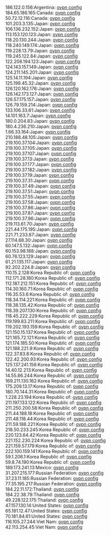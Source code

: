 186.122.0.156:Argentina: [ovpn config](vpn/186_122_0_156.ovpn)  
184.65.186.165:Canada: [ovpn config](vpn/184_65_186_165.ovpn)  
50.72.12.116:Canada: [ovpn config](vpn/50_72_12_116.ovpn)  
101.203.3.135:Japan: [ovpn config](vpn/101_203_3_135.ovpn)  
106.136.232.152:Japan: [ovpn config](vpn/106_136_232_152.ovpn)  
113.153.120.123:Japan: [ovpn config](vpn/113_153_120_123.ovpn)  
118.20.130.244:Japan: [ovpn config](vpn/118_20_130_244.ovpn)  
118.240.149.174:Japan: [ovpn config](vpn/118_240_149_174.ovpn)  
119.228.13.79:Japan: [ovpn config](vpn/119_228_13_79.ovpn)  
119.245.122.84:Japan: [ovpn config](vpn/119_245_122_84.ovpn)  
122.208.194.123:Japan: [ovpn config](vpn/122_208_194_123.ovpn)  
124.143.157.149:Japan: [ovpn config](vpn/124_143_157_149.ovpn)  
124.211.145.201:Japan: [ovpn config](vpn/124_211_145_201.ovpn)  
125.14.11.194:Japan: [ovpn config](vpn/125_14_11_194.ovpn)  
125.199.45.32:Japan: [ovpn config](vpn/125_199_45_32.ovpn)  
126.120.162.176:Japan: [ovpn config](vpn/126_120_162_176.ovpn)  
126.142.173.127:Japan: [ovpn config](vpn/126_142_173_127.ovpn)  
126.57.175.157:Japan: [ovpn config](vpn/126_57_175_157.ovpn)  
126.79.159.214:Japan: [ovpn config](vpn/126_79_159_214.ovpn)  
133.106.33.61:Japan: [ovpn config](vpn/133_106_33_61.ovpn)  
14.101.163.7:Japan: [ovpn config](vpn/14_101_163_7.ovpn)  
180.0.204.83:Japan: [ovpn config](vpn/180_0_204_83.ovpn)  
180.4.236.210:Japan: [ovpn config](vpn/180_4_236_210.ovpn)  
1.66.33.164:Japan: [ovpn config](vpn/1_66_33_164.ovpn)  
210.188.48.105:Japan: [ovpn config](vpn/210_188_48_105.ovpn)  
219.100.37.104:Japan: [ovpn config](vpn/219_100_37_104.ovpn)  
219.100.37.105:Japan: [ovpn config](vpn/219_100_37_105.ovpn)  
219.100.37.107:Japan: [ovpn config](vpn/219_100_37_107.ovpn)  
219.100.37.13:Japan: [ovpn config](vpn/219_100_37_13.ovpn)  
219.100.37.177:Japan: [ovpn config](vpn/219_100_37_177.ovpn)  
219.100.37.182:Japan: [ovpn config](vpn/219_100_37_182.ovpn)  
219.100.37.19:Japan: [ovpn config](vpn/219_100_37_19.ovpn)  
219.100.37.31:Japan: [ovpn config](vpn/219_100_37_31.ovpn)  
219.100.37.49:Japan: [ovpn config](vpn/219_100_37_49.ovpn)  
219.100.37.51:Japan: [ovpn config](vpn/219_100_37_51.ovpn)  
219.100.37.55:Japan: [ovpn config](vpn/219_100_37_55.ovpn)  
219.100.37.58:Japan: [ovpn config](vpn/219_100_37_58.ovpn)  
219.100.37.86:Japan: [ovpn config](vpn/219_100_37_86.ovpn)  
219.100.37.87:Japan: [ovpn config](vpn/219_100_37_87.ovpn)  
219.100.37.96:Japan: [ovpn config](vpn/219_100_37_96.ovpn)  
219.113.61.70:Japan: [ovpn config](vpn/219_113_61_70.ovpn)  
221.44.175.195:Japan: [ovpn config](vpn/221_44_175_195.ovpn)  
221.71.233.87:Japan: [ovpn config](vpn/221_71_233_87.ovpn)  
27.114.68.30:Japan: [ovpn config](vpn/27_114_68_30.ovpn)  
60.147.5.132:Japan: [ovpn config](vpn/60_147_5_132.ovpn)  
60.153.98.188:Japan: [ovpn config](vpn/60_153_98_188.ovpn)  
60.76.123.129:Japan: [ovpn config](vpn/60_76_123_129.ovpn)  
61.21.135.117:Japan: [ovpn config](vpn/61_21_135_117.ovpn)  
92.202.224.8:Japan: [ovpn config](vpn/92_202_224_8.ovpn)  
110.15.2.128:Korea Republic of: [ovpn config](vpn/110_15_2_128.ovpn)  
112.171.28.180:Korea Republic of: [ovpn config](vpn/112_171_28_180.ovpn)  
112.187.212.151:Korea Republic of: [ovpn config](vpn/112_187_212_151.ovpn)  
114.30.160.71:Korea Republic of: [ovpn config](vpn/114_30_160_71.ovpn)  
116.35.53.6:Korea Republic of: [ovpn config](vpn/116_35_53_6.ovpn)  
118.34.114.221:Korea Republic of: [ovpn config](vpn/118_34_114_221.ovpn)  
118.38.135.42:Korea Republic of: [ovpn config](vpn/118_38_135_42.ovpn)  
118.39.207.130:Korea Republic of: [ovpn config](vpn/118_39_207_130.ovpn)  
118.45.222.229:Korea Republic of: [ovpn config](vpn/118_45_222_229.ovpn)  
119.199.83.211:Korea Republic of: [ovpn config](vpn/119_199_83_211.ovpn)  
119.202.193.159:Korea Republic of: [ovpn config](vpn/119_202_193_159.ovpn)  
121.150.15.137:Korea Republic of: [ovpn config](vpn/121_150_15_137.ovpn)  
121.165.72.121:Korea Republic of: [ovpn config](vpn/121_165_72_121.ovpn)  
121.174.185.50:Korea Republic of: [ovpn config](vpn/121_174_185_50.ovpn)  
121.188.221.9:Korea Republic of: [ovpn config](vpn/121_188_221_9.ovpn)  
122.37.83.8:Korea Republic of: [ovpn config](vpn/122_37_83_8.ovpn)  
122.42.200.93:Korea Republic of: [ovpn config](vpn/122_42_200_93.ovpn)  
125.137.241.156:Korea Republic of: [ovpn config](vpn/125_137_241_156.ovpn)  
14.40.12.213:Korea Republic of: [ovpn config](vpn/14_40_12_213.ovpn)  
14.55.86.244:Korea Republic of: [ovpn config](vpn/14_55_86_244.ovpn)  
169.211.130.162:Korea Republic of: [ovpn config](vpn/169_211_130_162.ovpn)  
175.209.13.17:Korea Republic of: [ovpn config](vpn/175_209_13_17.ovpn)  
180.70.144.31:Korea Republic of: [ovpn config](vpn/180_70_144_31.ovpn)  
1.228.23.194:Korea Republic of: [ovpn config](vpn/1_228_23_194.ovpn)  
211.197.133.122:Korea Republic of: [ovpn config](vpn/211_197_133_122.ovpn)  
211.250.200.58:Korea Republic of: [ovpn config](vpn/211_250_200_58.ovpn)  
211.44.188.18:Korea Republic of: [ovpn config](vpn/211_44_188_18.ovpn)  
211.48.118.44:Korea Republic of: [ovpn config](vpn/211_48_118_44.ovpn)  
211.59.188.221:Korea Republic of: [ovpn config](vpn/211_59_188_221.ovpn)  
218.50.233.245:Korea Republic of: [ovpn config](vpn/218_50_233_245.ovpn)  
220.123.64.42:Korea Republic of: [ovpn config](vpn/220_123_64_42.ovpn)  
221.152.230.224:Korea Republic of: [ovpn config](vpn/221_152_230_224.ovpn)  
221.159.57.179:Korea Republic of: [ovpn config](vpn/221_159_57_179.ovpn)  
222.100.159.141:Korea Republic of: [ovpn config](vpn/222_100_159_141.ovpn)  
59.1.206.1:Korea Republic of: [ovpn config](vpn/59_1_206_1.ovpn)  
59.8.74.190:Korea Republic of: [ovpn config](vpn/59_8_74_190.ovpn)  
189.173.241.13:Mexico: [ovpn config](vpn/189_173_241_13.ovpn)  
31.207.215.177:Russian Federation: [ovpn config](vpn/31_207_215_177.ovpn)  
37.23.11.185:Russian Federation: [ovpn config](vpn/37_23_11_185.ovpn)  
77.35.195.217:Russian Federation: [ovpn config](vpn/77_35_195_217.ovpn)  
184.22.11.172:Thailand: [ovpn config](vpn/184_22_11_172.ovpn)  
184.22.38.79:Thailand: [ovpn config](vpn/184_22_38_79.ovpn)  
49.228.122.175:Thailand: [ovpn config](vpn/49_228_122_175.ovpn)  
47.157.130.14:United States: [ovpn config](vpn/47_157_130_14.ovpn)  
65.181.12.47:United States: [ovpn config](vpn/65_181_12_47.ovpn)  
70.181.84.61:United States: [ovpn config](vpn/70_181_84_61.ovpn)  
116.105.27.244:Viet Nam: [ovpn config](vpn/116_105_27_244.ovpn)  
42.113.254.45:Viet Nam: [ovpn config](vpn/42_113_254_45.ovpn)  

